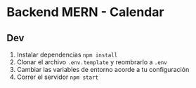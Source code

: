 # Backend MERN - Calendar

## Dev

1. Instalar dependencias `npm install`
2. Clonar el archivo `.env.template` y reombrarlo a `.env`
3. Cambiar las variables de entorno acorde a tu configuración
4. Correr el servidor `npm start`